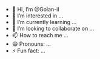 - 👋 Hi, I’m @Golan-il
- 👀 I’m interested in ...
- 🌱 I’m currently learning ...
- 💞️ I’m looking to collaborate on ...
- 📫 How to reach me ...
- 😄 Pronouns: ...
- ⚡ Fun fact: ...

<!---
Golan-il/Golan-il is a ✨ special ✨ repository because its `README.md` (this file) appears on your GitHub profile.
You can click the Preview link to take a look at your changes.
--->
